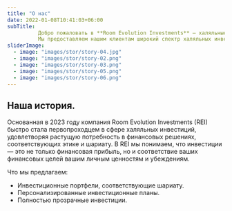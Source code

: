 ```yaml
---
title: "О нас"
date: 2022-01-08T10:41:03+06:00
subTitle: 
          Добро пожаловать в **Room Evolution Investments** — халяльные инвестиционные решения.
          Мы предоставляем нашим клиентам широкий спектр халяльных инвестиционных возможностей, которые не только обещают привлекательную прибыль, но и строго соответствуют исламским финансовым принципам.
sliderImage:
  - image: "images/stor/story-04.jpg"
  - image: "images/stor/story-02.png"
  - image: "images/stor/story-03.png"
  - image: "images/stor/story-05.png"
  - image: "images/stor/story-06.png"
---
```

## Наша история.

Основанная в 2023 году компания Room Evolution Investments (REI) быстро стала первопроходцем в сфере халяльных инвестиций, удовлетворяя растущую потребность в финансовых решениях, соответствующих этике и шариату. В REI мы понимаем, что инвестиции — это не только финансовая прибыль, но и соответствие ваших финансовых целей вашим личным ценностям и убеждениям.

Что мы предлагаем:
- Инвестиционные портфели, соответствующие шариату.
- Персонализированные инвестиционные планы.
- Полностью прозрачные инвестиции.



